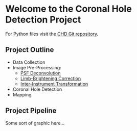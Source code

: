 # Welcome to the Coronal Hole Detection Project

For Python files visit the [CHD Git repository](https://github.com/predsci/CHD).  

## Project Outline

* Data Collection
* Image Pre-Processing:
    * [PSF Deconvolution](../ipp/psf.md)
    * [Limb-Brightening Correction](../ipp/lbc.md)
    * [Inter-Instrument Transformation](../ipp/iit.md)
* Coronal Hole Detection
* Mapping

## Project Pipeline
Some sort of graphic here...

